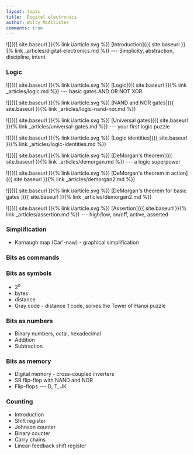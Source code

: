 ```yaml
---
layout: topic
title:  Digital electronics
author: Willy McAllister
comments: true
---
```


![]({{ site.baseurl }}{% link i/article.svg %}) [Introduction]({{ site.baseurl }}{% link _articles/digital-electronics.md %}) --- Simplicity, abstraction, discipline, intent

### Logic

![]({{ site.baseurl }}{% link i/article.svg %}) [Logic]({{ site.baseurl }}{% link _articles/logic.md %}) --- basic gates AND OR NOT XOR

![]({{ site.baseurl }}{% link i/article.svg %}) [NAND and NOR gates]({{ site.baseurl }}{% link _articles/logic-nand-nor.md %})

![]({{ site.baseurl }}{% link i/article.svg %}) [Universal gates]({{ site.baseurl }}{% link _articles/universal-gates.md %}) --- your first logic puzzle 

![]({{ site.baseurl }}{% link i/article.svg %}) [Logic identities]({{ site.baseurl }}{% link _articles/logic-identities.md %})

![]({{ site.baseurl }}{% link i/article.svg %}) [DeMorgan's theorem]({{ site.baseurl }}{% link _articles/demorgan.md %}) --- a logic superpower 

![]({{ site.baseurl }}{% link i/article.svg %}) [DeMorgan's theorem in action]({{ site.baseurl }}{% link _articles/demorgan2.md %}) 

![]({{ site.baseurl }}{% link i/article.svg %}) [DeMorgan's theorem for basic gates ]({{ site.baseurl }}{% link _articles/demorgan2.md %})

![]({{ site.baseurl }}{% link i/article.svg %}) [Assertion]({{ site.baseurl }}{% link _articles/assertion.md %}) --- high/low, on/off, active, asserted

### Simplification

* Karnaugh map (Car'-naw) - graphical simplification

### Bits as commands


### Bits as symbols

* $2^n$
* bytes
* distance
* Gray code - distance 1 code, solves the Tower of Hanoi puzzle

### Bits as numbers

* Binary numbers, octal, hexadecimal
* Addition
* Subtraction

### Bits as memory

* Digital memory - cross-coupled inverters
* SR flip-flop with NAND and NOR
* Flip-flops --- D, T, JK

### Counting

* Introduction
* Shift register
* Johnson counter
* Binary counter
* Carry chains
* Linear-feedback shift register
